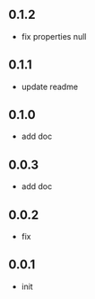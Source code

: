 ## 0.1.2

* fix properties null

## 0.1.1

* update readme

## 0.1.0

* add doc

## 0.0.3

* add doc

## 0.0.2

* fix

## 0.0.1

* init
